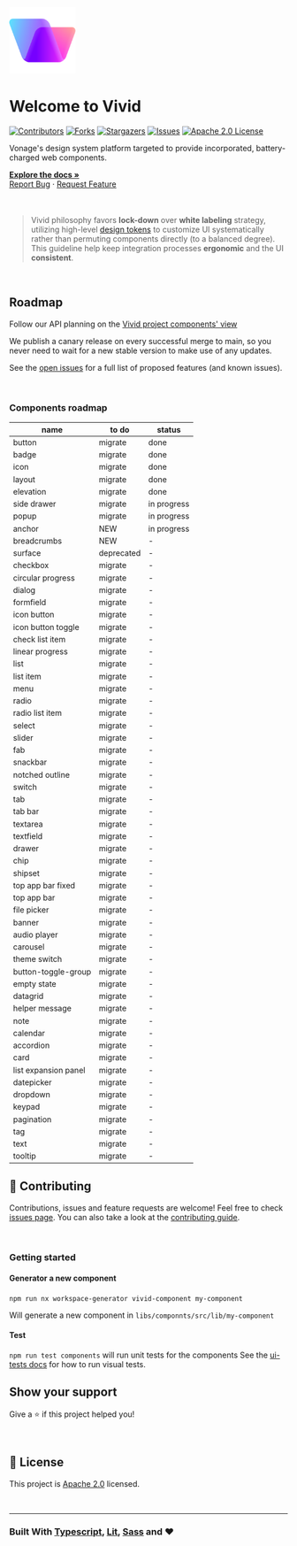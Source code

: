 <div>
  <a href="https://github.com/vonage/vivid-3">
    <img src="/vivid-logo.svg" style="" alt="Vivid Logo" width="120">
  </a>
  <h1>Welcome to Vivid</h1>

[![Contributors][contributors-shield]][contributors-url]
[![Forks][forks-shield]][forks-url]
[![Stargazers][stars-shield]][stars-url]
[![Issues][issues-shield]][issues-url]
[![Apache 2.0 License][license-shield]][license-url]

  <p>
    Vonage's design system platform targeted to provide incorporated, battery-charged web components.
  </p>
  <a href="https://vivid.deno.dev"><strong>Explore the docs »</strong></a>
  <br>
  <a href="https://github.com/Vonage/vivid-3/issues/new?assignees=&labels=&template=bug_report.md&title=">Report Bug</a>
  ·
  <a href="https://github.com/Vonage/vivid-3/issues/new?assignees=&labels=&template=feature_request.md&title=">Request Feature</a>
</div>

<br>
<br>

> Vivid philosophy favors **lock-down** over **white labeling** strategy, utilizing high-level [design tokens](docs/design-tokens.md) to customize UI systematically rather than permuting components directly (to a balanced degree). This guideline help keep integration processes **ergonomic** and the UI **consistent**.


<br>


## Roadmap

Follow our API planning on the [Vivid project components' view](https://github.com/orgs/Vonage/projects/3/views/13)

We publish a canary release on every successful merge to main, so you never need to wait for a new stable version to make use of any updates.

See the [open issues](https://github.com/vonage/vivid-3/issues) for a full list of proposed features (and known issues).

<br>


### Components roadmap
| name                 | to do      | status      |
| -------------------- | ---------- | ----------- |
| button               | migrate    | done        |
| badge                | migrate    | done        |
| icon                 | migrate    | done        |
| layout               | migrate    | done        |
| elevation            | migrate    | done        |
| side drawer          | migrate    | in progress |
| popup                | migrate    | in progress |
| anchor               | NEW        | in progress |
| breadcrumbs          | NEW        |      -      |
| surface              | deprecated |      -      |
| checkbox             | migrate    |      -      |
| circular progress    | migrate    |      -      |
| dialog               | migrate    |      -      |
| formfield            | migrate    |      -      |
| icon button          | migrate    |      -      |
| icon button toggle   | migrate    |      -      |
| check list item      | migrate    |      -      |
| linear progress      | migrate    |      -      |
| list                 | migrate    |      -      |
| list item            | migrate    |      -      |
| menu                 | migrate    |      -      |
| radio                | migrate    |      -      |
| radio list item      | migrate    |      -      |
| select               | migrate    |      -      |
| slider               | migrate    |      -      |
| fab                  | migrate    |      -      |
| snackbar             | migrate    |      -      |
| notched outline      | migrate    |      -      |
| switch               | migrate    |      -      |
| tab                  | migrate    |      -      |
| tab bar              | migrate    |      -      |
| textarea             | migrate    |      -      |
| textfield            | migrate    |      -      |
| drawer               | migrate    |      -      |
| chip                 | migrate    |      -      |
| shipset              | migrate    |      -      |
| top app bar fixed    | migrate    |      -      |
| top app bar          | migrate    |      -      |
| file picker          | migrate    |      -      |
| banner               | migrate    |      -      |
| audio player         | migrate    |      -      |
| carousel             | migrate    |      -      |
| theme switch         | migrate    |      -      |
| button-toggle-group  | migrate    |      -      |
| empty state          | migrate    |      -      |
| datagrid             | migrate    |      -      |
| helper message       | migrate    |      -      |
| note                 | migrate    |      -      |
| calendar             | migrate    |      -      |
| accordion            | migrate    |      -      |
| card                 | migrate    |      -      |
| list expansion panel | migrate    |      -      |
| datepicker           | migrate    |      -      |
| dropdown             | migrate    |      -      |
| keypad               | migrate    |      -      |
| pagination           | migrate    |      -      |
| tag                  | migrate    |      -      |
| text                 | migrate    |      -      |
| tooltip              | migrate    |      -      |

## 🤝 Contributing

Contributions, issues and feature requests are welcome!
Feel free to check [issues page](https://github.com/Vonage/vivid-3/issues). You can also take a look at the [contributing guide](.github/CONTRIBUTING.md).

<br>

### Getting started

#### Generator a new component 

`npm run nx workspace-generator vivid-component my-component`

Will generate a new component in `libs/componnts/src/lib/my-component`

#### Test

`npm run test components` will run unit tests for the components
See the [ui-tests docs](docs/ui-tests/readme.md) for how to run visual tests.
## Show your support

Give a ⭐️ if this project helped you!

<br>

## 📝 License

This project is [Apache 2.0][license-url] licensed.

<br>

<hr>

### Built With [Typescript](https://www.typescriptlang.org), [Lit](https://lit.dev), [Sass](https://sass-lang.com) and ❤️

<!-- MARKDOWN LINKS & IMAGES -->
<!-- https://www.markdownguide.org/basic-syntax/#reference-style-links -->
[contributors-shield]: https://img.shields.io/github/contributors/vonage/vivid-3.svg?style=for-the-badge
[contributors-url]: https://github.com/vonage/vivid-3/graphs/contributors
[forks-shield]: https://img.shields.io/github/forks/vonage/vivid-3.svg?style=for-the-badge
[forks-url]: https://github.com/vonage/vivid-3/network/members
[stars-shield]: https://img.shields.io/github/stars/vonage/vivid-3.svg?style=for-the-badge
[stars-url]: https://github.com/vonage/vivid-3/stargazers
[issues-shield]: https://img.shields.io/github/issues/vonage/vivid-3.svg?style=for-the-badge
[issues-url]: https://github.com/vonage/vivid-3/issues
[license-shield]: https://img.shields.io/github/license/vonage/vivid-3.svg?style=for-the-badge
[license-url]: LICENSE.md
[license-url]: LICENSE.md
